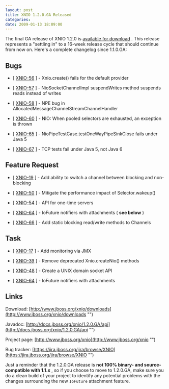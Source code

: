 ```yaml
---
layout: post
title: XNIO 1.2.0.GA Released
categories: 
date: 2009-01-13 18:09:00
---
```

 The final GA release of XNIO 1.2.0 is [available for download](http://www.jboss.org/xnio/downloads "") . This release represents a "settling in" to a 16-week release cycle that should continue from now on. Here's a complete changelog since 1.1.0.GA:

##   Bugs

* [ [XNIO-56](https://jira.jboss.org/jira/browse/XNIO-56 "") ] - Xnio.create() fails for the default provider

* [ [XNIO-57](https://jira.jboss.org/jira/browse/XNIO-57 "") ] - NioSocketChannelImpl suspendWrites method suspends reads instead of writes

* [ [XNIO-58](https://jira.jboss.org/jira/browse/XNIO-58 "") ] - NPE bug in AllocatedMessageChannelStreamChannelHandler

* [ [XNIO-60](https://jira.jboss.org/jira/browse/XNIO-60 "") ] - NIO: When pooled selectors are exhausted, an exception is thrown

* [ [XNIO-65](https://jira.jboss.org/jira/browse/XNIO-65 "") ] - NioPipeTestCase.testOneWayPipeSinkClose fails under Java 5

* [ [XNIO-67](https://jira.jboss.org/jira/browse/XNIO-67 "") ] - TCP tests fail under Java 5, not Java 6

##   Feature Request

* [ [XNIO-19](https://jira.jboss.org/jira/browse/XNIO-19 "") ] - Add ability to switch a channel between blocking and non-blocking

* [ [XNIO-50](https://jira.jboss.org/jira/browse/XNIO-50 "") ] - Mitigate the performance impact of Selector.wakeup()

* [ [XNIO-54](https://jira.jboss.org/jira/browse/XNIO-54 "") ] - API for one-time servers

* [ [XNIO-64](https://jira.jboss.org/jira/browse/XNIO-64 "") ] - IoFuture notifiers with attachments ( **see below** )

* [ [XNIO-66](https://jira.jboss.org/jira/browse/XNIO-66 "") ] - Add static blocking read/write methods to Channels

##   Task

* [ [XNIO-17](https://jira.jboss.org/jira/browse/XNIO-17 "") ] - Add monitoring via JMX

* [ [XNIO-39](https://jira.jboss.org/jira/browse/XNIO-39 "") ] - Remove deprecated Xnio.createNio() methods

* [ [XNIO-48](https://jira.jboss.org/jira/browse/XNIO-48 "") ] - Create a UNIX domain socket API

* [ [XNIO-64](https://jira.jboss.org/jira/browse/XNIO-64 "") ] - IoFuture notifiers with attachments

##   Links

Download: [http://www.jboss.org/xnio/downloads](http://www.jboss.org/xnio/downloads "")

Javadoc: [http://docs.jboss.org/xnio/1.2.0.GA/api](http://docs.jboss.org/xnio/1.2.0.GA/api "")

Project page: [http://www.jboss.org/xnio](http://www.jboss.org/xnio "")

Bug tracker: [https://jira.jboss.org/jira/browse/XNIO](https://jira.jboss.org/jira/browse/XNIO "")

Just a reminder that the 1.2.0.GA release is **not 100% binary- and source-compatible with 1.1.x** , so if you choose to move to 1.2.0.GA, make sure you do a clean build of your project to identify any potential problems with the changes surrounding the new `IoFuture` attachment feature.